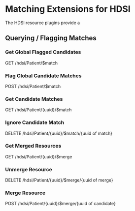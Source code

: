 # Matching Extensions for HDSI

The HDSI resource plugins provide a 

## Querying / Flagging Matches

### Get Global Flagged Candidates

GET /hdsi/Patient/$match

### Flag Global Candidate Matches

POST /hdsi/Patient/$match

### Get Candidate Matches

GET /hdsi/Patient/{uuid}/$match

### Ignore Candidate Match

DELETE /hdsi/Patient/{uuid}/$match/{uuid of match}

### Get Merged Resources

GET /hdsi/Patient/{uuid}/$merge

### Unmerge Resource

DELETE /hdsi/Patient/{uuid}/$merge/{uuid of merge}

### Merge Resource

POST /hdsi/Patient/{uuid}/$merge/{uuid of candidate}

